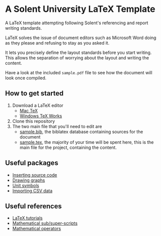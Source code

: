 # A Solent University LaTeX Template

A LaTeX template attempting following Solent's referencing and report writing standards.  

LaTeX solves the issue of document editors such as Microsoft Word doing as they please and refusing to stay as you asked it.

It lets you precisely define the layout standards before you start writing. This allows the separation of worrying about the layout and writing the content. 

Have a look at the included `sample.pdf` file to see how the document will look once compiled.

## How to get started

1.  Download a LaTeX editor
	- [Mac TeX](https://tug.org/mactex/)
	- [Windows TeX Works](https://www.tug.org/texworks/)
2. Clone this repository 
3. The two main file that you'll need to edit are 
	- [sample.bib](sample.bib), the biblatex database containing sources for the document
	- [sample.tex](sample.tex), the majority of your time will be spent here, this is the main file for the project, containing the content. 

## Useful packages

- [Inserting source code](https://en.wikibooks.org/wiki/LaTeX/Source_Code_Listings)
- [Drawing graphs](https://cremeronline.com/LaTeX/minimaltikz.pdf)
- [Unit symbols](https://anorien.csc.warwick.ac.uk/mirrors/CTAN/macros/latex/contrib/SIunits/SIunits.pdf)
- [Importing CSV data](http://anorien.csc.warwick.ac.uk/mirrors/CTAN/macros/latex/contrib/csvsimple/csvsimple.pdf)

## Useful references

- [LaTeX tutorials](https://www.overleaf.com/learn/latex/Creating_a_document_in_LaTeX)
- [Mathematical sub/super-scripts](https://www.overleaf.com/learn/latex/Subscripts_and_superscripts)
- [Mathematical operators](https://oeis.org/wiki/List_of_LaTeX_mathematical_symbols#Binary_operators)
